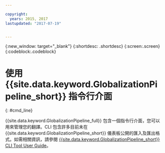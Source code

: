 ```yaml
---

copyright:
  years: 2015, 2017
lastupdated: "2017-07-19"


---
```


{:new_window: target="_blank"}
{:shortdesc: .shortdesc}
{:screen:.screen}
{:codeblock:.codeblock}

# 使用 {{site.data.keyword.GlobalizationPipeline_short}} 指令行介面
{: #cmd_line}

{{site.data.keyword.GlobalizationPipeline_full}} 包含一個指令行介面，您可以用來管理您的翻譯。CLI 包含許多目前未在 {{site.data.keyword.GlobalizationPipeline_short}} 儀表板公開的匯入及匯出格式。如需相關資訊，請參閱 [{{site.data.keyword.GlobalizationPipeline_short}} CLI Tool User Guide](https://github.com/IBM-Bluemix/gp-java-tools/tree/f89b577481dd7973d751dc5baca54a196efafc98/gp-cli)。
